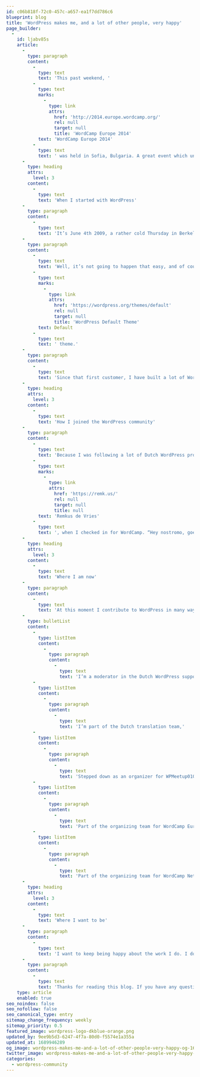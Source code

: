```yaml
---
id: c06b818f-72c0-457c-a657-ea1f7dd786c6
blueprint: blog
title: 'WordPress makes me, and a lot of other people, very happy'
page_builder:
  -
    id: ljabv85s
    article:
      -
        type: paragraph
        content:
          -
            type: text
            text: 'This past weekend, '
          -
            type: text
            marks:
              -
                type: link
                attrs:
                  href: 'http://2014.europe.wordcamp.org/'
                  rel: null
                  target: null
                  title: 'WordCamp Europe 2014'
            text: 'WordCamp Europe 2014'
          -
            type: text
            text: ' was held in Sofia, Bulgaria. A great event which underlines what makes the WordPress community what it is today. In this post I will try to share my story with WordPress, and how it got me happier.'
      -
        type: heading
        attrs:
          level: 3
        content:
          -
            type: text
            text: 'When I started with WordPress'
      -
        type: paragraph
        content:
          -
            type: text
            text: 'It’s June 4th 2009, a rather cold Thursday in Berkel en Rodenrijs. I wake up, take a shower and dress casual. Together with my wife I have breakfast. When she goes off to work, I start the engine of my last company lease car. My destination: The Chamber Of Commerce of The Hague, in Zoetermeer. I’m going to start my own company and call it nostromo.nl. Nostromo is Italian for boatswain, or just Bootsman, which is my family name. After some formalities I walked out the door as a company owner. Now bring on the customers!'
      -
        type: paragraph
        content:
          -
            type: text
            text: 'Well, it’s not going to happen that easy, and of course I knew that. To prevent this blog being a guide-to-the-starting-entrepeneur, I’ll just say, grow yourself a good network of trustworthy people. And so I did, I joined business clubs, lots of business clubs. And yes, I grew a network. And yes, my first customer arrived. I was happy (oh, I still am). This customer wanted a new website and I had to select a CMS for it. Obviously, WordPress came out as a winner. Version 2.8.1 was not as cool as 4.0 is right now, but for me WordPress was already a winner. After presenting the possibilities to the customer, I got a signed proposal. I was happy again! The customer finally got a custom-built child theme based on the '
          -
            type: text
            marks:
              -
                type: link
                attrs:
                  href: 'https://wordpress.org/themes/default'
                  rel: null
                  target: null
                  title: 'WordPress Default Theme'
            text: Default
          -
            type: text
            text: ' theme.'
      -
        type: paragraph
        content:
          -
            type: text
            text: 'Since that first customer, I have built a lot of WordPress sites, done a lot of coding, done technical maintenance for WordPress sites and gave advise to costumers about their WordPress challenges. And I still do all these things! I managed to be successful with WordPress and run a healthy company thanks to WordPress. Thinking about that, I wanted to give something back to the community, and also give others the possibility to be successful with WordPress.'
      -
        type: heading
        attrs:
          level: 3
        content:
          -
            type: text
            text: 'How I joined the WordPress community'
      -
        type: paragraph
        content:
          -
            type: text
            text: 'Because I was following a lot of Dutch WordPress professionals on Twitter, I read a tweet about WordCamp Netherlands 2010. Curious to see what that was, I bought a ticket. On November 6th, I arrived in Utrecht, had a packed day of cool talks, lot’s of conversations and a great lunch. The first conversation I had that day was with '
          -
            type: text
            marks:
              -
                type: link
                attrs:
                  href: 'https://remk.us/'
                  rel: null
                  target: null
                  title: null
            text: 'Remkus de Vries'
          -
            type: text
            text: ', when I checked in for WordCamp. “Hey nostromo, goedemorgen!” was what Remkus said. And of course I replied and we had a short conversation. I consider that moment to be the very moment on which I joined the WordPress community. I wanted to participate, and so I did.'
      -
        type: heading
        attrs:
          level: 3
        content:
          -
            type: text
            text: 'Where I am now'
      -
        type: paragraph
        content:
          -
            type: text
            text: 'At this moment I contribute to WordPress in many ways:'
      -
        type: bulletList
        content:
          -
            type: listItem
            content:
              -
                type: paragraph
                content:
                  -
                    type: text
                    text: 'I’m a moderator in the Dutch WordPress support forum,'
          -
            type: listItem
            content:
              -
                type: paragraph
                content:
                  -
                    type: text
                    text: 'I’m part of the Dutch translation team,'
          -
            type: listItem
            content:
              -
                type: paragraph
                content:
                  -
                    type: text
                    text: 'Stepped down as an organizer for WPMeetup010 (Rotterdam),'
          -
            type: listItem
            content:
              -
                type: paragraph
                content:
                  -
                    type: text
                    text: 'Part of the organizing team for WordCamp Europe 2013,'
          -
            type: listItem
            content:
              -
                type: paragraph
                content:
                  -
                    type: text
                    text: 'Part of the organizing team for WordCamp Netherlands 2014.'
      -
        type: heading
        attrs:
          level: 3
        content:
          -
            type: text
            text: 'Where I want to be'
      -
        type: paragraph
        content:
          -
            type: text
            text: 'I want to keep being happy about the work I do. I don’t even consider it as work right now, it’s having fun and getting paid to do it. Being part of a community where people don’t see sharing as a threat is amazing. And I hope to be part of it for a very, very long time. Oh, and I want to be at WordCamp Europe 2015, this year I had to miss it because of happy family obligations.'
      -
        type: paragraph
        content:
          -
            type: text
            text: 'Thanks for reading this blog. If you have any questions on how to contribute to WordPress or any other WordPress related question, drop a comment or send me a message. Contact details can be found on this site, somewhere.'
    type: article
    enabled: true
seo_noindex: false
seo_nofollow: false
seo_canonical_type: entry
sitemap_change_frequency: weekly
sitemap_priority: 0.5
featured_image: wordpress-logo-dkblue-orange.png
updated_by: 9ee9b5d3-6247-4f7a-80d0-f5574e1a355a
updated_at: 1689946289
og_image: wordpress-makes-me-and-a-lot-of-other-people-very-happy-og-1687812100.png
twitter_image: wordpress-makes-me-and-a-lot-of-other-people-very-happy-twitter-1687812100.png
categories:
  - wordpress-community
---
```


